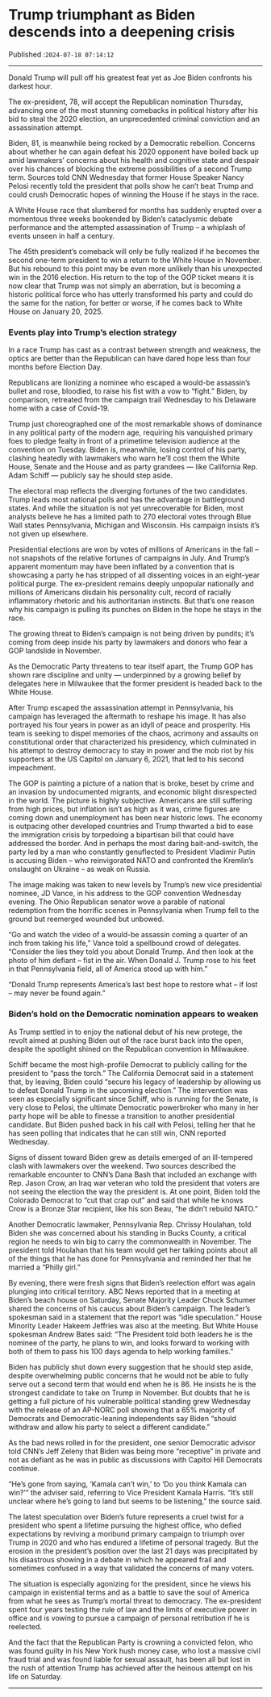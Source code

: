 # Trump triumphant as Biden descends into a deepening crisis

Published :`2024-07-18 07:14:12`

---

Donald Trump will pull off his greatest feat yet as Joe Biden confronts his darkest hour.

The ex-president, 78, will accept the Republican nomination Thursday, advancing one of the most stunning comebacks in political history after his bid to steal the 2020 election, an unprecedented criminal conviction and an assassination attempt.

Biden, 81, is meanwhile being rocked by a Democratic rebellion. Concerns about whether he can again defeat his 2020 opponent have boiled back up amid lawmakers’ concerns about his health and cognitive state and despair over his chances of blocking the extreme possibilities of a second Trump term. Sources told CNN Wednesday that former House Speaker Nancy Pelosi recently told the president that polls show he can’t beat Trump and could crush Democratic hopes of winning the House if he stays in the race.

A White House race that slumbered for months has suddenly erupted over a momentous three weeks bookended by Biden’s cataclysmic debate performance and the attempted assassination of Trump – a whiplash of events unseen in half a century.

The 45th president’s comeback will only be fully realized if he becomes the second one-term president to win a return to the White House in November. But his rebound to this point may be even more unlikely than his unexpected win in the 2016 election. His return to the top of the GOP ticket means it is now clear that Trump was not simply an aberration, but is becoming a historic political force who has utterly transformed his party and could do the same for the nation, for better or worse, if he comes back to White House on January 20, 2025.

### Events play into Trump’s election strategy

In a race Trump has cast as a contrast between strength and weakness, the optics are better than the Republican can have dared hope less than four months before Election Day.

Republicans are lionizing a nominee who escaped a would-be assassin’s bullet and rose, bloodied, to raise his fist with a vow to “fight.” Biden, by comparison, retreated from the campaign trail Wednesday to his Delaware home with a case of Covid-19.

Trump just choreographed one of the most remarkable shows of dominance in any political party of the modern age, requiring his vanquished primary foes to pledge fealty in front of a primetime television audience at the convention on Tuesday. Biden is, meanwhile, losing control of his party, clashing heatedly with lawmakers who warn he’ll cost them the White House, Senate and the House and as party grandees — like California Rep. Adam Schiff — publicly say he should step aside.

The electoral map reflects the diverging fortunes of the two candidates. Trump leads most national polls and has the advantage in battleground states. And while the situation is not yet unrecoverable for Biden, most analysts believe he has a limited path to 270 electoral votes through Blue Wall states Pennsylvania, Michigan and Wisconsin. His campaign insists it’s not given up elsewhere.

Presidential elections are won by votes of millions of Americans in the fall – not snapshots of the relative fortunes of campaigns in July. And Trump’s apparent momentum may have been inflated by a convention that is showcasing a party he has stripped of all dissenting voices in an eight-year political purge. The ex-president remains deeply unpopular nationally and millions of Americans disdain his personality cult, record of racially inflammatory rhetoric and his authoritarian instincts. But that’s one reason why his campaign is pulling its punches on Biden in the hope he stays in the race.

The growing threat to Biden’s campaign is not being driven by pundits; it’s coming from deep inside his party by lawmakers and donors who fear a GOP landslide in November.

As the Democratic Party threatens to tear itself apart, the Trump GOP has shown rare discipline and unity — underpinned by a growing belief by delegates here in Milwaukee that the former president is headed back to the White House.

After Trump escaped the assassination attempt in Pennsylvania, his campaign has leveraged the aftermath to reshape his image. It has also portrayed his four years in power as an idyll of peace and prosperity. His team is seeking to dispel memories of the chaos, acrimony and assaults on constitutional order that characterized his presidency, which culminated in his attempt to destroy democracy to stay in power and the mob riot by his supporters at the US Capitol on January 6, 2021, that led to his second impeachment.

The GOP is painting a picture of a nation that is broke, beset by crime and an invasion by undocumented migrants, and economic blight disrespected in the world. The picture is highly subjective. Americans are still suffering from high prices, but inflation isn’t as high as it was, crime figures are coming down and unemployment has been near historic lows. The economy is outpacing other developed countries and Trump thwarted a bid to ease the immigration crisis by torpedoing a bipartisan bill that could have addressed the border. And in perhaps the most daring bait-and-switch, the party led by a man who constantly genuflected to President Vladimir Putin is accusing Biden – who reinvigorated NATO and confronted the Kremlin’s onslaught on Ukraine – as weak on Russia.

The image making was taken to new levels by Trump’s new vice presidential nominee, JD Vance, in his address to the GOP convention Wednesday evening. The Ohio Republican senator wove a parable of national redemption from the horrific scenes in Pennsylvania when Trump fell to the ground but reemerged wounded but unbowed.

“Go and watch the video of a would-be assassin coming a quarter of an inch from taking his life,” Vance told a spellbound crowd of delegates. “Consider the lies they told you about Donald Trump. And then look at the photo of him defiant – fist in the air. When Donald J. Trump rose to his feet in that Pennsylvania field, all of America stood up with him.”

“Donald Trump represents America’s last best hope to restore what – if lost – may never be found again.”

### Biden’s hold on the Democratic nomination appears to weaken

As Trump settled in to enjoy the national debut of his new protege, the revolt aimed at pushing Biden out of the race burst back into the open, despite the spotlight shined on the Republican convention in Milwaukee.

Schiff became the most high-profile Democrat to publicly calling for the president to “pass the torch.” The California Democrat said in a statement that, by leaving, Biden could “secure his legacy of leadership by allowing us to defeat Donald Trump in the upcoming election.” The intervention was seen as especially significant since Schiff, who is running for the Senate, is very close to Pelosi, the ultimate Democratic powerbroker who many in her party hope will be able to finesse a transition to another presidential candidate. But Biden pushed back in his call with Pelosi, telling her that he has seen polling that indicates that he can still win, CNN reported Wednesday.

Signs of dissent toward Biden grew as details emerged of an ill-tempered clash with lawmakers over the weekend. Two sources described the remarkable encounter to CNN’s Dana Bash that included an exchange with Rep. Jason Crow, an Iraq war veteran who told the president that voters are not seeing the election the way the president is. At one point, Biden told the Colorado Democrat to “cut that crap out” and said that while he knows Crow is a Bronze Star recipient, like his son Beau, “he didn’t rebuild NATO.”

Another Democratic lawmaker, Pennsylvania Rep. Chrissy Houlahan, told Biden she was concerned about his standing in Bucks County, a critical region he needs to win big to carry the commonwealth in November. The president told Houlahan that his team would get her talking points about all of the things that he has done for Pennsylvania and reminded her that he married a “Philly girl.”

By evening, there were fresh signs that Biden’s reelection effort was again plunging into critical territory. ABC News reported that in a meeting at Biden’s beach house on Saturday, Senate Majority Leader Chuck Schumer shared the concerns of his caucus about Biden’s campaign. The leader’s spokesman said in a statement that the report was “idle speculation.” House Minority Leader Hakeem Jeffries was also at the meeting. But White House spokesman Andrew Bates said: “The President told both leaders he is the nominee of the party, he plans to win, and looks forward to working with both of them to pass his 100 days agenda to help working families.”

Biden has publicly shut down every suggestion that he should step aside, despite overwhelming public concerns that he would not be able to fully serve out a second term that would end when he is 86. He insists he is the strongest candidate to take on Trump in November. But doubts that he is getting a full picture of his vulnerable political standing grew Wednesday with the release of an AP-NORC poll showing that a 65% majority of Democrats and Democratic-leaning independents say Biden “should withdraw and allow his party to select a different candidate.”

As the bad news rolled in for the president, one senior Democratic advisor told CNN’s Jeff Zeleny that Biden was being more “receptive” in private and not as defiant as he was in public as discussions with Capitol Hill Democrats continue.

“He’s gone from saying, ‘Kamala can’t win,’ to ‘Do you think Kamala can win?’” the adviser said, referring to Vice President Kamala Harris. “It’s still unclear where he’s going to land but seems to be listening,” the source said.

The latest speculation over Biden’s future represents a cruel twist for a president who spent a lifetime pursuing the highest office, who defied expectations by reviving a moribund primary campaign to triumph over Trump in 2020 and who has endured a lifetime of personal tragedy. But the erosion in the president’s position over the last 21 days was precipitated by his disastrous showing in a debate in which he appeared frail and sometimes confused in a way that validated the concerns of many voters.

The situation is especially agonizing for the president, since he views his campaign in existential terms and as a battle to save the soul of America from what he sees as Trump’s mortal threat to democracy. The ex-president spent four years testing the rule of law and the limits of executive power in office and is vowing to pursue a campaign of personal retribution if he is reelected.

And the fact that the Republican Party is crowning a convicted felon, who was found guilty in his New York hush money case, who lost a massive civil fraud trial and was found liable for sexual assault, has been all but lost in the rush of attention Trump has achieved after the heinous attempt on his life on Saturday.

---

